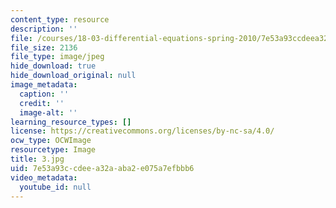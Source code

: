 ```yaml
---
content_type: resource
description: ''
file: /courses/18-03-differential-equations-spring-2010/7e53a93ccdeea32aaba2e075a7efbbb6_3.jpg
file_size: 2136
file_type: image/jpeg
hide_download: true
hide_download_original: null
image_metadata:
  caption: ''
  credit: ''
  image-alt: ''
learning_resource_types: []
license: https://creativecommons.org/licenses/by-nc-sa/4.0/
ocw_type: OCWImage
resourcetype: Image
title: 3.jpg
uid: 7e53a93c-cdee-a32a-aba2-e075a7efbbb6
video_metadata:
  youtube_id: null
---
```

